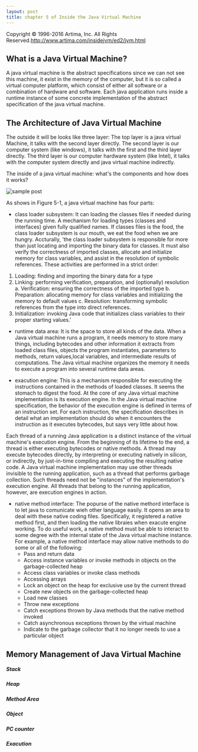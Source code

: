 ```yaml
---
layout: post
title: chapter 5 of Inside the Java Virtual Machine
---
```

Copyright © 1996-2016 Artima, Inc. All Rights Reserved.http://www.artima.com/insidejvm/ed2/jvm.html

What is a Java Virtual Machine?
-------------------------------

A java virtual machine is the abstract specifications since we can not see this machine, it exist in the memory
of the computer, but it is so called a virtual computer platform, which consist of either all software or a 
combination of hardware and software. Each java application runs inside a runtime instance of some concrete
implementation of the abstract specification of the java virtual machine.

The Architecture of Java Virtual Machine
----------------------------------------

The outside it will be looks like three layer:
The top layer is a java virtual Machine, it talks with the second layer directly.
The second layer is our computer system (like windows), it talks with the first and the third layer directly.
The third layer is our computer hardware system (like Intel), it talks with the computer system directly and 
java virtual machine indirectly.

The inside of a java virtual machine: what's the components and how does it works?

![sample post]({{site.baseurl}}/images/JVM/5.1.gif)

As shows in Figure 5-1, a java virtual machine has four parts:

* class loader subsystem: 
  It can loading the classes files if needed during the running time. A mechanism for loading types (classes and
interfaces) given fully qualified names. If classes files is the food, the class loader subsystem is our mouth, 
we eat the food when we are hungry. Accturally, 'the class loader subsystem is responsible for more than just locating 
and importing the binary data for classes. It must also verify the correctness of imported classes, allocate and 
initialize memory for class variables, and assist in the resolution of symbolic references. 
These activities are performed in a strict order:
1. Loading: finding and importing the binary data for a type
2. Linking: performing verification, preparation, and (optionally) resolution
	a. Verification: ensuring the correctness of the imported type
	b. Preparation: allocating memory for class variables and initializing the memory to default values
	c. Resolution: transforming symbolic references from the type into direct references.
3. Initialization: invoking Java code that initializes class variables to their proper starting values.'

* runtime data area: 
  It is the space to store all kinds of the data. When a Java virtual machine runs a program, it needs memory to store
many things, including bytecodes and other information it extracts from loaded class files, objects the program 
instantiates, parameters to methods, return values,local variables, and intermediate results of computations. The Java
virtual machine organizes  the memory it needs to execute a program into several runtime data areas.

* exacution engine: 
  This is a mechanism responsible for executing the instructions contained in the methods of loaded classes. It seems 
the stomach to digest the food. At the core of any Java virtual machine implementation is its execution engine. In the
Java virtual machine specification, the behavior of the execution engine is defined in terms of an instruction set. For
each instruction, the specification describes in detail what an implementation should do when it encounters the 
instruction as it executes bytecodes, but says very little about how. 

Each thread of a running Java application is a distinct instance of the virtual machine's execution engine. From the 
beginning of its lifetime to the end, a thread is either executing bytecodes or native methods. A thread may execute 
bytecodes directly, by interpreting or executing natively in silicon, or indirectly, by just-in-time compiling and 
executing the resulting native code. A Java virtual machine implementation may use other threads invisible to the running
application, such as a thread that performs garbage collection. Such threads need not be "instances" of the implementation's
execution engine. All threads that belong to the running application, however, are execution engines in action.

* native method interface:
The popurse of the native methord interface is to let java to comunicate wieh other language easily. It opens an area to 
deal with these native coding files. Specifically, it registered a native method first, and then loading the native libraies
when exacute engine working. To do useful work, a native method must be able to interact to some degree with the internal 
state of the Java virtual machine instance. For example, a native method interface may allow native methods to do some or 
all of the following:
	* Pass and return data
	* Access instance variables or invoke methods in objects on the garbage-collected heap
	* Access class variables or invoke class methods
	* Accessing arrays
	* Lock an object on the heap for exclusive use by the current thread
	* Create new objects on the garbage-collected heap
	* Load new classes
	* Throw new exceptions
	* Catch exceptions thrown by Java methods that the native method invoked
	* Catch asynchronous exceptions thrown by the virtual machine
	* Indicate to the garbage collector that it no longer needs to use a particular object

Memory Management of Java Virtual Machine
-----------------------------------------

##### Stack

##### Heap

##### Method Area

##### Object

##### PC counter

##### Exacution
